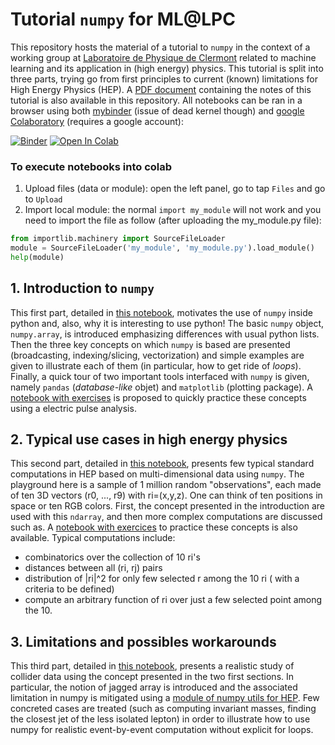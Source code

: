 # Tutorial `numpy` for ML@LPC

This repository hosts the material of a tutorial to `numpy` in the context of a working group at [Laboratoire de Physique de Clermont](http://clrwww.in2p3.fr/) related to machine learning and its application in (high energy) physics. This tutorial is split into three parts, trying go from first principles to current (known) limitations for High Energy Physics (HEP). A [PDF document](documentation/NumpyIntroduction_MLatLPC.pdf) containing the notes of this tutorial is also available in this repository. All notebooks can be ran in a browser using both [mybinder](https://mybinder.org/) (issue of dead kernel though) and [google Colaboratory](https://colab.research.google.com/notebooks/welcome.ipynb) (requires a google account):

[![Binder](https://mybinder.org/badge_logo.svg)](https://mybinder.org/v2/gh/MLatCezeaux/intro_numpy/master)
[![Open In Colab](https://colab.research.google.com/assets/colab-badge.svg)](https://colab.research.google.com/github/MLatCezeaux/intro_numpy)

### To execute notebooks into colab

   1. Upload files (data or module): open the left panel, go to tap `Files` and go to `Upload`
   2. Import local module: the normal `import my_module` will not work and you need to import the file as follow (after uploading the my_module.py file):
```python
from importlib.machinery import SourceFileLoader
module = SourceFileLoader('my_module', 'my_module.py').load_module()
help(module)
```

## 1. Introduction to `numpy`

This first part, detailed in [this notebook](section1/NumpyIntroduction.ipynb), motivates the use of `numpy` inside python and, also, why it is interesting to use python! The basic `numpy` object, `numpy.array`, is introduced emphasizing differences with usual python lists. Then the three key concepts on which `numpy` is based are presented (broadcasting, indexing/slicing, vectorization) and simple examples are given to illustrate each of them (in particular, how to get ride of *loops*). Finally, a quick tour of two important tools interfaced with `numpy` is given, namely `pandas` (*database-like* objet) and `matplotlib` (plotting package). A [notebook with exercises](section1/NumpyIntroExercise.ipynb)  is proposed to quickly practice these concepts using a electric pulse analysis.


## 2. Typical use cases in high energy physics

This second part, detailed in [this notebook](section2/GenericNumpyForHEP.ipynb), presents few typical standard computations in HEP based on multi-dimensional data using `numpy`. The playground here is a sample of 1 million random "observations", each made of ten 3D vectors (r0, ..., r9) with ri=(x,y,z). One can think of ten positions in space or ten RGB colors. First, the concept presented in the introduction are used with this `ndarray`, and then more complex computations are discussed such as. A [notebook with exercices](section2/GenericNumpyForHEP_exercise.ipynb) to practice these concepts is also available. Typical computations include:
  + combinatorics over the collection of 10 ri's
  + distances between all (ri, rj) pairs
  + distribution of |ri|^2 for only few selected r among the 10 ri ( with a criteria to be defined)
  + compute an arbitrary function of ri over just a few selected point among the 10.


## 3. Limitations and possibles workarounds

This third part, detailed in [this notebook](section3/CollisionAnalysis.ipynb), presents a realistic study of
collider data using the concept presented in the two first sections. In particular, the notion of jagged array
is introduced and the associated limitation in numpy is mitigated using a [module of numpy utils for HEP](np_utils.py). Few concreted cases are treated (such as computing invariant masses, finding the closest jet of the less isolated lepton) in order to illustrate how to use numpy for realistic event-by-event computation without explicit for loops. 